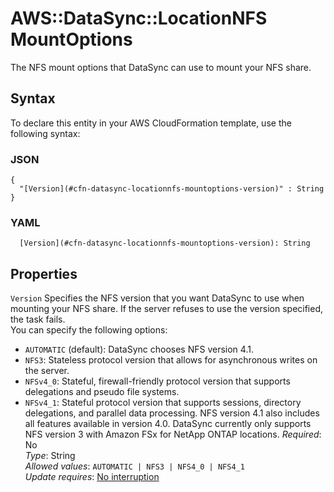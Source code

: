 # AWS::DataSync::LocationNFS MountOptions<a name="aws-properties-datasync-locationnfs-mountoptions"></a>

The NFS mount options that DataSync can use to mount your NFS share\.

## Syntax<a name="aws-properties-datasync-locationnfs-mountoptions-syntax"></a>

To declare this entity in your AWS CloudFormation template, use the following syntax:

### JSON<a name="aws-properties-datasync-locationnfs-mountoptions-syntax.json"></a>

```
{
  "[Version](#cfn-datasync-locationnfs-mountoptions-version)" : String
}
```

### YAML<a name="aws-properties-datasync-locationnfs-mountoptions-syntax.yaml"></a>

```
  [Version](#cfn-datasync-locationnfs-mountoptions-version): String
```

## Properties<a name="aws-properties-datasync-locationnfs-mountoptions-properties"></a>

`Version`  <a name="cfn-datasync-locationnfs-mountoptions-version"></a>
Specifies the NFS version that you want DataSync to use when mounting your NFS share\. If the server refuses to use the version specified, the task fails\.  
You can specify the following options:  
+  `AUTOMATIC` \(default\): DataSync chooses NFS version 4\.1\.
+  `NFS3`: Stateless protocol version that allows for asynchronous writes on the server\.
+  `NFSv4_0`: Stateful, firewall\-friendly protocol version that supports delegations and pseudo file systems\.
+  `NFSv4_1`: Stateful protocol version that supports sessions, directory delegations, and parallel data processing\. NFS version 4\.1 also includes all features available in version 4\.0\.
DataSync currently only supports NFS version 3 with Amazon FSx for NetApp ONTAP locations\.
*Required*: No  
*Type*: String  
*Allowed values*: `AUTOMATIC | NFS3 | NFS4_0 | NFS4_1`  
*Update requires*: [No interruption](https://docs.aws.amazon.com/AWSCloudFormation/latest/UserGuide/using-cfn-updating-stacks-update-behaviors.html#update-no-interrupt)